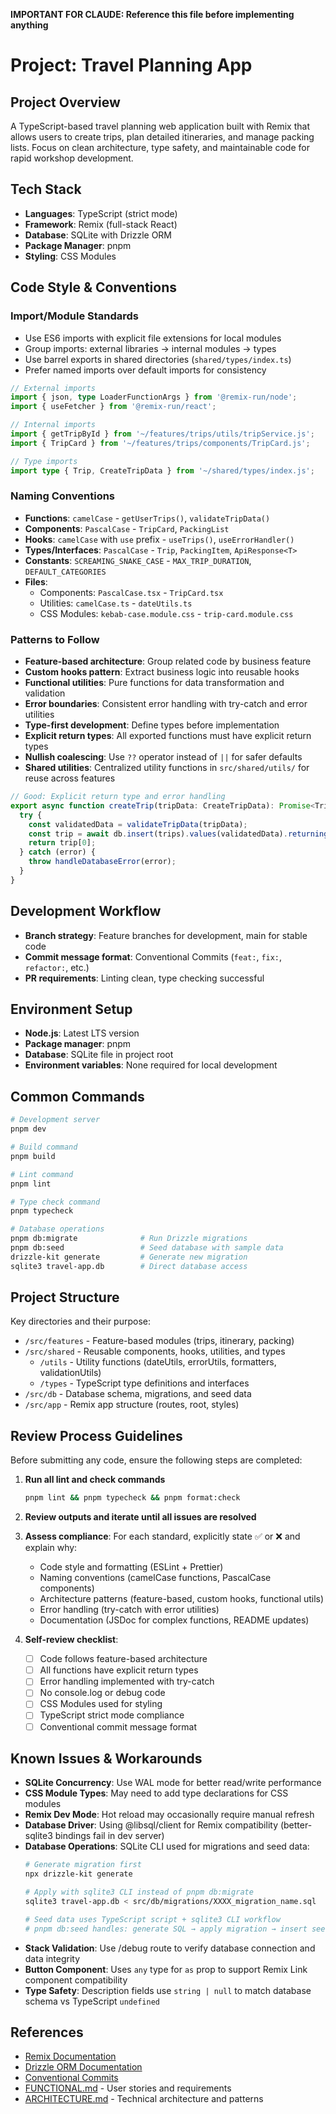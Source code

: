 **IMPORTANT FOR CLAUDE: Reference this file before implementing anything**

# Project: Travel Planning App

## Project Overview

A TypeScript-based travel planning web application built with Remix that allows users to create trips, plan detailed itineraries, and manage packing lists. Focus on clean architecture, type safety, and maintainable code for rapid workshop development.

## Tech Stack

- **Languages**: TypeScript (strict mode)
- **Framework**: Remix (full-stack React)
- **Database**: SQLite with Drizzle ORM
- **Package Manager**: pnpm
- **Styling**: CSS Modules

## Code Style & Conventions

### Import/Module Standards

- Use ES6 imports with explicit file extensions for local modules
- Group imports: external libraries → internal modules → types
- Use barrel exports in shared directories (`shared/types/index.ts`)
- Prefer named imports over default imports for consistency

```typescript
// External imports
import { json, type LoaderFunctionArgs } from '@remix-run/node';
import { useFetcher } from '@remix-run/react';

// Internal imports
import { getTripById } from '~/features/trips/utils/tripService.js';
import { TripCard } from '~/features/trips/components/TripCard.js';

// Type imports
import type { Trip, CreateTripData } from '~/shared/types/index.js';
```

### Naming Conventions

- **Functions**: `camelCase` - `getUserTrips()`, `validateTripData()`
- **Components**: `PascalCase` - `TripCard`, `PackingList`
- **Hooks**: `camelCase` with `use` prefix - `useTrips()`, `useErrorHandler()`
- **Types/Interfaces**: `PascalCase` - `Trip`, `PackingItem`, `ApiResponse<T>`
- **Constants**: `SCREAMING_SNAKE_CASE` - `MAX_TRIP_DURATION`, `DEFAULT_CATEGORIES`
- **Files**:
  - Components: `PascalCase.tsx` - `TripCard.tsx`
  - Utilities: `camelCase.ts` - `dateUtils.ts`
  - CSS Modules: `kebab-case.module.css` - `trip-card.module.css`

### Patterns to Follow

- **Feature-based architecture**: Group related code by business feature
- **Custom hooks pattern**: Extract business logic into reusable hooks
- **Functional utilities**: Pure functions for data transformation and validation
- **Error boundaries**: Consistent error handling with try-catch and error utilities
- **Type-first development**: Define types before implementation
- **Explicit return types**: All exported functions must have explicit return types
- **Nullish coalescing**: Use `??` operator instead of `||` for safer defaults
- **Shared utilities**: Centralized utility functions in `src/shared/utils/` for reuse across features

```typescript
// Good: Explicit return type and error handling
export async function createTrip(tripData: CreateTripData): Promise<Trip> {
  try {
    const validatedData = validateTripData(tripData);
    const trip = await db.insert(trips).values(validatedData).returning();
    return trip[0];
  } catch (error) {
    throw handleDatabaseError(error);
  }
}
```

## Development Workflow

- **Branch strategy**: Feature branches for development, main for stable code
- **Commit message format**: Conventional Commits (`feat:`, `fix:`, `refactor:`, etc.)
- **PR requirements**: Linting clean, type checking successful

## Environment Setup

- **Node.js**: Latest LTS version
- **Package manager**: pnpm
- **Database**: SQLite file in project root
- **Environment variables**: None required for local development

## Common Commands

```bash
# Development server
pnpm dev

# Build command
pnpm build

# Lint command
pnpm lint

# Type check command
pnpm typecheck

# Database operations
pnpm db:migrate              # Run Drizzle migrations
pnpm db:seed                 # Seed database with sample data
drizzle-kit generate         # Generate new migration
sqlite3 travel-app.db        # Direct database access
```

## Project Structure

Key directories and their purpose:

- `/src/features` - Feature-based modules (trips, itinerary, packing)
- `/src/shared` - Reusable components, hooks, utilities, and types
  - `/utils` - Utility functions (dateUtils, errorUtils, formatters, validationUtils)
  - `/types` - TypeScript type definitions and interfaces
- `/src/db` - Database schema, migrations, and seed data
- `/src/app` - Remix app structure (routes, root, styles)

## Review Process Guidelines

Before submitting any code, ensure the following steps are completed:

1. **Run all lint and check commands**

   ```bash
   pnpm lint && pnpm typecheck && pnpm format:check
   ```

2. **Review outputs and iterate until all issues are resolved**

3. **Assess compliance**:
   For each standard, explicitly state ✅ or ❌ and explain why:

   - Code style and formatting (ESLint + Prettier)
   - Naming conventions (camelCase functions, PascalCase components)
   - Architecture patterns (feature-based, custom hooks, functional utils)
   - Error handling (try-catch with error utilities)
   - Documentation (JSDoc for complex functions, README updates)

4. **Self-review checklist**:
   - [ ] Code follows feature-based architecture
   - [ ] All functions have explicit return types
   - [ ] Error handling implemented with try-catch
   - [ ] No console.log or debug code
   - [ ] CSS Modules used for styling
   - [ ] TypeScript strict mode compliance
   - [ ] Conventional commit message format

## Known Issues & Workarounds

- **SQLite Concurrency**: Use WAL mode for better read/write performance
- **CSS Module Types**: May need to add type declarations for CSS modules
- **Remix Dev Mode**: Hot reload may occasionally require manual refresh
- **Database Driver**: Using @libsql/client for Remix compatibility (better-sqlite3 bindings fail in dev server)
- **Database Operations**: SQLite CLI used for migrations and seed data:
  ```bash
  # Generate migration first
  npx drizzle-kit generate
  
  # Apply with sqlite3 CLI instead of pnpm db:migrate
  sqlite3 travel-app.db < src/db/migrations/XXXX_migration_name.sql
  
  # Seed data uses TypeScript script + sqlite3 CLI workflow
  # pnpm db:seed handles: generate SQL → apply migration → insert seed data
  ```
- **Stack Validation**: Use /debug route to verify database connection and data integrity
- **Button Component**: Uses `any` type for `as` prop to support Remix Link component compatibility
- **Type Safety**: Description fields use `string | null` to match database schema vs TypeScript `undefined`

## References

- [Remix Documentation](https://remix.run/docs)
- [Drizzle ORM Documentation](https://orm.drizzle.team/)
- [Conventional Commits](https://www.conventionalcommits.org/)
- [FUNCTIONAL.md](./FUNCTIONAL.md) - User stories and requirements
- [ARCHITECTURE.md](./ARCHITECTURE.md) - Technical architecture and patterns
